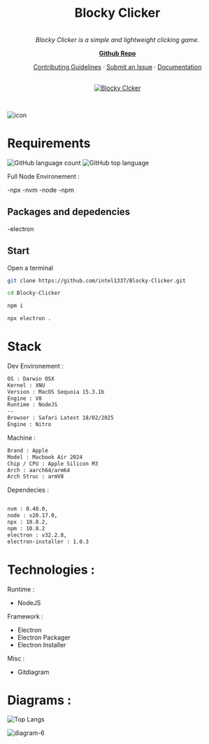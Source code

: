 <h1 align="center">Blocky Clicker</h1>

<p align="center">


  <br>
  <em>Blocky Clicker is a simple and lightweight clicking game.
    </em>
  <br>
</p>

<p align="center">
  <a href="https://github.com/intel1337/Blocky-Clicker/"><strong>Github Repo</strong></a>
  <br>
</p>

<p align="center">
  <a href="CONTRIBUTING.md">Contributing Guidelines</a>
  ·
  <a href="https://github.com/intel1337/Blocky-Clicker/issues">Submit an Issue</a>
  ·
  <a href="https://github.com/intel1337/Blocky-Clicker/wiki">Documentation</a>
  <br>
  <br>
</p>

<p align="center">
  <a href="https://github.com/intel1337/Blocky-Clicker/releases">
    <img src="https://img.shields.io/badge/Get-BlockyClicker.-brown" alt="Blocky Clcker" />
    
  </a>&nbsp;
</p>

![icon](https://github.com/user-attachments/assets/e8cd6153-77d7-4aea-9910-6e098bf1982a)



# Requirements
![GitHub language count](https://img.shields.io/github/languages/count/intel1337/Blocky-Clicker)
![GitHub top language](https://img.shields.io/github/languages/top/intel1337/Blocky-Clicker)

Full Node Environement :

-npx
-nvm
-node
-npm

## Packages and depedencies
-electron

## Start
Open a terminal 

```bash
git clone https://github.com/intel1337/Blocky-Clicker.git
```
```bash
cd Blocky-Clicker
```

```bash
npm i
```

```bash
npx electron .
```

# Stack

Dev Environement :
```bash
OS : Darwin OSX
Kernel : XNU
Version : MacOS Sequoia 15.3.1b
Engine : V8
Runtime : NodeJS
--
Browser : Safari Latest 18/02/2025
Engine : Nitro
```
Machine :
```bash
Brand : Apple
Model : Macbook Air 2024
Chip / CPU : Apple Silicon M3
Arch : aarch64/arm64
Arch Struc : armV8
```
Dependecies :
```bash

nvm : 0.40.0,
node : v20.17.0,
npx : 10.8.2,
npm : 10.8.2
electron : v32.2.8,
electron-installer : 1.0.3
```
# Technologies :
Runtime :
- NodeJS
  
Framework :
- Electron
- Electron Packager
- Electron Installer

Misc : 
- Gitdiagram

# Diagrams :

![Top Langs](https://github-readme-stats.vercel.app/api/top-langs/?username=intel1337&repo=Blocky-Clicker)


![diagram-6](https://github.com/user-attachments/assets/ab39e96d-36be-4892-ab6e-1def8f788b95)



